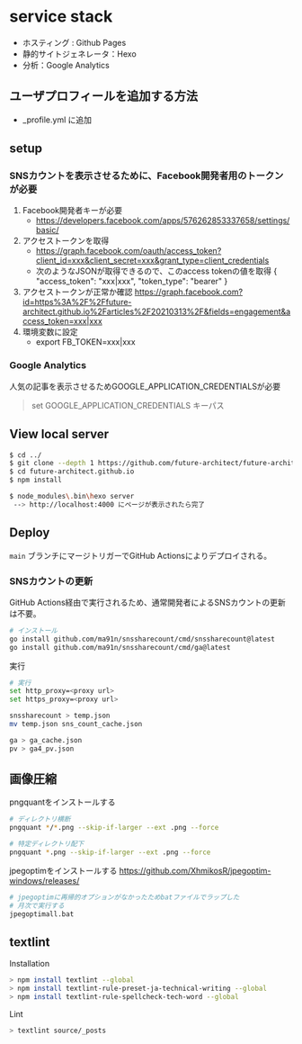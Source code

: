 # service stack

* ホスティング : Github Pages
* 静的サイトジェネレータ：Hexo
* 分析：Google Analytics

## ユーザプロフィールを追加する方法

* _profile.yml に追加

## setup
### SNSカウントを表示させるために、Facebook開発者用のトークンが必要

1. Facebook開発者キーが必要
    * https://developers.facebook.com/apps/576262853337658/settings/basic/
2. アクセストークンを取得
    * https://graph.facebook.com/oauth/access_token?client_id=xxx&client_secret=xxx&grant_type=client_credentials
    * 次のようなJSONが取得できるので、このaccess tokenの値を取得
{
"access_token": "xxx|xxx",
"token_type": "bearer"
}
3. アクセストークンが正常か確認
https://graph.facebook.com?id=https%3A%2F%2Ffuture-architect.github.io%2Farticles%2F20210313%2F&fields=engagement&access_token=xxx|xxx
4. 環境変数に設定
    * export FB_TOKEN=xxx|xxx

### Google Analytics

人気の記事を表示させるためGOOGLE_APPLICATION_CREDENTIALSが必要

> set GOOGLE_APPLICATION_CREDENTIALS キーパス

## View local server

```sh
$ cd ../
$ git clone --depth 1 https://github.com/future-architect/future-architect.github.io
$ cd future-architect.github.io
$ npm install

$ node_modules\.bin\hexo server
 --> http://localhost:4000 にページが表示されたら完了
```

## Deploy

`main` ブランチにマージトリガーでGitHub Actionsによりデプロイされる。

### SNSカウントの更新

GitHub Actions経由で実行されるため、通常開発者によるSNSカウントの更新は不要。

```sh
# インストール
go install github.com/ma91n/snssharecount/cmd/snssharecount@latest
go install github.com/ma91n/snssharecount/cmd/ga@latest
```

実行

```sh
# 実行
set http_proxy=<proxy url>
set https_proxy=<proxy url>

snssharecount > temp.json
mv temp.json sns_count_cache.json

ga > ga_cache.json
pv > ga4_pv.json
```

## 画像圧縮

pngquantをインストールする

```sh
# ディレクトリ横断
pngquant */*.png --skip-if-larger --ext .png --force

# 特定ディレクトリ配下
pngquant *.png --skip-if-larger --ext .png --force
```

jpegoptimをインストールする
https://github.com/XhmikosR/jpegoptim-windows/releases/

```sh
# jpegoptimに再帰的オプションがなかったためbatファイルでラップした
# 月次で実行する
jpegoptimall.bat
```

## textlint

Installation

```sh
> npm install textlint --global
> npm install textlint-rule-preset-ja-technical-writing --global
> npm install textlint-rule-spellcheck-tech-word --global
```

Lint

```sh
> textlint source/_posts
```
